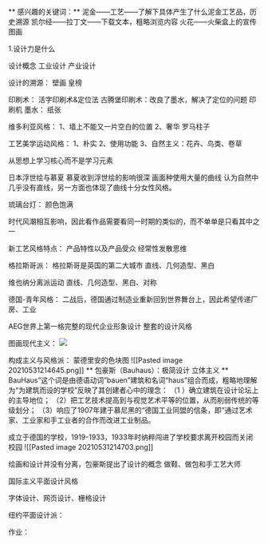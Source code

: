 ** 感兴趣的关键词：**
泥金——工艺——了解下具体产生了什么泥金工艺品，历史溯源
凯尔经——拉丁文——下载文本，粗略浏览内容
火花——火柴盒上的宣传图画


1.设计力是什么

设计概念
工业设计
产业设计



设计的溯源：
壁画
皇榜

印刷术：
活字印刷术&定位法
古腾堡印刷术：改良了墨水，解决了定位的问题
印刷机
墨水：
纸张

维多利亚风格：
1、墙上不能又一片空白的位置
2、奢华 罗马柱子

工艺美学运动风格：
1、朴实
2、使用功能
3、自然主义：花卉、鸟类、卷草

从思想上学习核心而不是学习元素


日本浮世绘与慕夏
慕夏收到浮世绘的影响很深
画面种使用大量的曲线
认为自然中几乎没有直线，另一方面也体现了曲线十分女性风格。

琉璃台灯：
颜色饱满


时代风潮相互影响，因此看作品需要看同一时期的类似的，而不单单是只看其中之一

新工艺风格特点：
产品特性以及产品受众
经常性发散思维

格拉斯哥派：
格拉斯哥是英国的第二大城市
直线、几何造型、黑白


维也纳分离派运动
直线、几何造型、黑白、对称

德国-青年风格：
二战后，德国通过制造业重新回到世界舞台上，因此希望传递厂房、工业

AEG世界上第一格完整的现代企业形象设计
整套的设计风格




图画现代主义：
![](https://73a9-shanghai-030-shared-09-1256635546.cos.ap-shanghai.myqcloud.com/b30d-1400442618/5d4c-cef31eb6a1c34c95963eb193a7149df7/cef31eb6a1c34c95963eb193a7149df7-884949AVChatRoom-5024-WeChat%20Image_20210531064139.png)

构成主义与风格派：
蒙德里安的色块图
![[Pasted image 20210531214645.png]]
** 包豪斯（Bauhaus）：极简设计 立体主义 **
BauHaus”这个词是由德语动词”bauen”建筑和名词“haus”组合而成，粗略地理解为“为建筑而设的学校”反映了其创建者心中的理念： （1 ）确立建筑在设计论坛上的主导地位； （2）把工艺技术提高到与视觉艺术平等的位置，从而削弱传统的等级划分； （3）响应了1907年建于慕尼黑的“德国工业同盟的信条，即”通过艺术家、工业家和手工业者的合作而改进工业制品。

成立于德国的学校，1919-1933，1933年时纳粹闯进了学校要求离开校园而关闭校园
![[Pasted image 20210531214703.png]]

绘画和设计并没有分离，包豪斯提出了设计的概念
做鞋、做包和手工艺大师


国际主义平面设计风格

字体设计、网页设计、栅格设计


纽约平面设计派：


作业：


